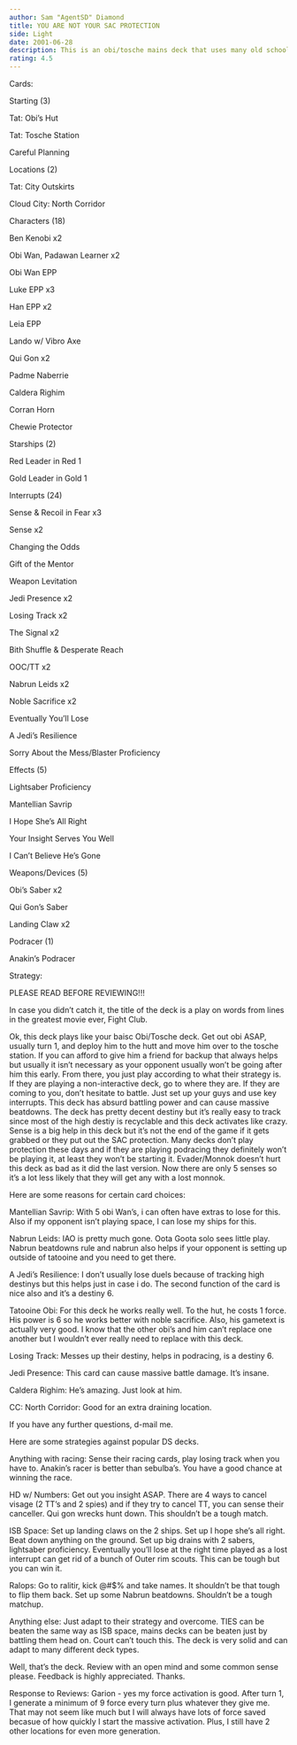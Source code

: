 ```yaml
---
author: Sam "AgentSD" Diamond
title: YOU ARE NOT YOUR SAC PROTECTION
side: Light
date: 2001-06-28
description: This is an obi/tosche mains deck that uses many old school interrupts combined with mains to overpower the opponent.
rating: 4.5
---
```

Cards: 

Starting (3)
Tat: Obi’s Hut
Tat: Tosche Station
Careful Planning

Locations (2)
Tat: City Outskirts
Cloud City: North Corridor

Characters (18)
Ben Kenobi x2
Obi Wan, Padawan Learner x2
Obi Wan EPP
Luke EPP x3
Han EPP x2
Leia EPP
Lando w/ Vibro Axe
Qui Gon x2
Padme Naberrie
Caldera Righim
Corran Horn
Chewie Protector

Starships (2)
Red Leader in Red 1
Gold Leader in Gold 1

Interrupts (24)
Sense & Recoil in Fear x3
Sense x2
Changing the Odds
Gift of the Mentor
Weapon Levitation
Jedi Presence x2
Losing Track x2
The Signal x2
Bith Shuffle & Desperate Reach
OOC/TT x2
Nabrun Leids x2
Noble Sacrifice x2
Eventually You’ll Lose
A Jedi’s Resilience
Sorry About the Mess/Blaster Proficiency

Effects (5)
Lightsaber Proficiency
Mantellian Savrip
I Hope She’s All Right
Your Insight Serves You Well
I Can’t Believe He’s Gone

Weapons/Devices (5)
Obi’s Saber x2
Qui Gon’s Saber
Landing Claw x2

Podracer (1)
Anakin’s Podracer 

Strategy: 

PLEASE READ BEFORE REVIEWING!!!

In case you didn’t catch it, the title of the deck is a play on words from lines in the greatest movie ever, Fight Club.  

Ok, this deck plays like your baisc Obi/Tosche deck.  Get out obi ASAP, usually turn 1, and deploy him to the hutt and move him over to the tosche station.  If you can afford to give him a friend for backup that always helps but usually it isn’t necessary as your opponent usually won’t be going after him this early.  From there, you just play according to what their strategy is.  If they are playing a non-interactive deck, go to where they are.  If they are coming to you, don’t hesitate to battle.  Just set up your guys and use key interrupts.  This deck has absurd battling power and can cause massive beatdowns.  The deck has pretty decent destiny but it’s really easy to track since most of the high destiy is recyclable and this deck activates like crazy.  Sense is a big help in this deck but it’s not the end of the game if it gets grabbed or they put out the SAC protection.  Many decks don’t play protection these days and if they are playing podracing they definitely won’t be playing it, at least they won’t be starting it.  Evader/Monnok doesn’t hurt this deck as bad as it did the last version.  Now there are only 5 senses so it’s a lot less likely that they will get any with a lost monnok.  

Here are some reasons for certain card choices:

Mantellian Savrip: With 5 obi Wan’s, i can often have extras to lose for this.  Also if my opponent isn’t playing space, I can lose my ships for this.

Nabrun Leids: IAO is pretty much gone.  Oota Goota solo sees little play.  Nabrun beatdowns rule and nabrun also helps if your opponent is setting up outside of tatooine and you need to get there.  

A Jedi’s Resilience: I don’t usually lose duels because of tracking high destinys but this helps just in case i do.  The second function of the card is nice also and it’s a destiny 6.

Tatooine Obi: For this deck he works really well.  To the hut, he costs 1 force.  His power is 6 so he works better with noble sacrifice.  Also, his gametext is actually very good.  I know that the other obi’s and him can’t replace one another but I wouldn’t ever really need to replace with this deck.

Losing Track: Messes up their destiny, helps in podracing, is a destiny 6.

Jedi Presence:  This card can cause massive battle damage.  It’s insane.

Caldera Righim: He’s amazing.  Just look at him.  

CC: North Corridor: Good for an extra draining location.

If you have any further questions, d-mail me.

Here are some strategies against popular DS decks.

Anything with racing: Sense their racing cards, play losing track when you have to.  Anakin’s racer is better than sebulba’s.  You have a good chance at winning the race.

HD w/ Numbers: Get out you insight ASAP.  There are 4 ways to cancel visage (2 TT’s and 2 spies) and if they try to cancel TT, you can sense their canceller.  Qui gon wrecks hunt down.  This shouldn’t be a tough match.

ISB Space:  Set up landing claws on the 2 ships.  Set up I hope she’s all right.  Beat down anything on the ground.  Set up big drains with 2 sabers, lightsaber proficiency.  Eventually you’ll lose at the right time played as a lost interrupt can get rid of a bunch of Outer rim scouts.  This can be tough but you can win it.

Ralops: Go to ralitir, kick @#$% and take names.  It shouldn’t be that tough to flip them back.  Set up some Nabrun beatdowns.  Shouldn’t be a tough matchup.

Anything else:  Just adapt to their strategy and overcome.  TIES can be beaten the same way as ISB space, mains decks can be beaten just by battling them head on.  Court can’t touch this.  The deck is very solid and can adapt to many different deck types.

Well, that’s the deck.  Review with an open mind and some common sense please.  Feedback is highly appreciated.  Thanks. 

Response to Reviews:  Garion - yes my force activation is good.  After turn 1, I generate a minimum of 9 force every turn plus whatever they give me.   That may not seem like much but I will always have lots of force saved becasue of how quickly I start the massive activation.  Plus, I still have 2 other locations for even more generation. 